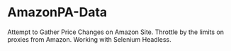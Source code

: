 # AmazonPA-Data

Attempt to Gather Price Changes on Amazon Site. Throttle by the limits on proxies from Amazon. Working with Selenium Headless.
